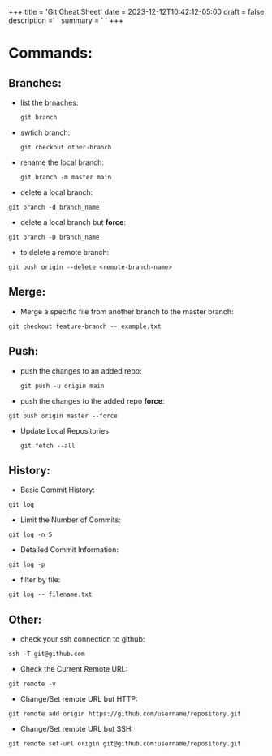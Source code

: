 +++
title = 'Git Cheat Sheet'
date = 2023-12-12T10:42:12-05:00
draft = false
description =' '
summary = ' ' 
+++

>
# Commands:
>
## Branches:
>
- list the brnaches:

  `git branch`

- swtich branch:

  `git checkout other-branch`

- rename the local branch:

  `git branch -m master main`

- delete a local branch:

`git branch -d branch_name`

- delete a local branch but **force**:

`git branch -D branch_name`

- to delete a remote branch:

`git push origin --delete <remote-branch-name>`

## Merge:

- Merge a specific file from another branch to the master branch:

`git checkout feature-branch -- example.txt`

## Push:

- push the changes to an added repo:

  `git push -u origin main`

- push the changes to the added repo **force**:

`git push origin master --force`

- Update Local Repositories

  `git fetch --all`

## History:

- Basic Commit History:

`git log`

- Limit the Number of Commits:

`git log -n 5`

-  Detailed Commit Information:

`git log -p`

- filter by file:

`git log -- filename.txt`


## Other:

- check your ssh connection to github:

`ssh -T git@github.com`

- Check the Current Remote URL:

`git remote -v`

- Change/Set remote URL but HTTP:

`git remote add origin https://github.com/username/repository.git`

- Change/Set remote URL but SSH:

`git remote set-url origin git@github.com:username/repository.git`
